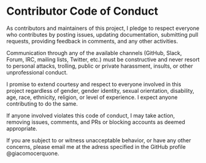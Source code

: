 # Contributor Code of Conduct
As contributors and maintainers of this project, I pledge to respect everyone who contributes by posting issues, updating documentation, submitting pull requests, providing feedback in comments, and any other activities.

Communication through any of the available channels (GitHub, Slack, Forum, IRC, mailing lists, Twitter, etc.) must be constructive and never resort to personal attacks, trolling, public or private harassment, insults, or other unprofessional conduct.

I promise to extend courtesy and respect to everyone involved in this project regardless of gender, gender identity, sexual orientation, disability, age, race, ethnicity, religion, or level of experience. I expect anyone contributing to do the same.

If anyone involved violates this code of conduct, I may take action, removing issues, comments, and PRs or blocking accounts as deemed appropriate.

If you are subject to or witness unacceptable behavior, or have any other concerns, please email me at the adress specified in the GitHub profile @giacomocerquone.
